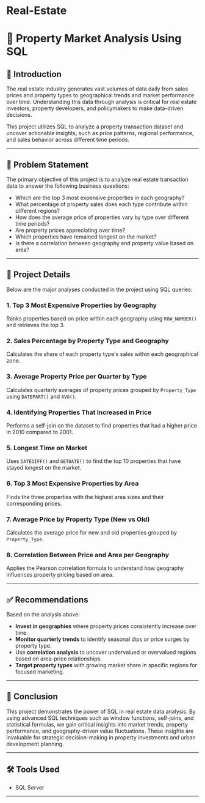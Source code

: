 # Real-Estate

# 🏡 Property Market Analysis Using SQL

## 📘 Introduction

The real estate industry generates vast volumes of data daily from sales prices and property types to geographical trends and market performance over time. Understanding this data through analysis is critical for real estate investors, property developers, and policymakers to make data-driven decisions.  

This project utilizes SQL to analyze a property transaction dataset and uncover actionable insights, such as price patterns, regional performance, and sales behavior across different time periods.

---

## 🎯 Problem Statement

The primary objective of this project is to analyze real estate transaction data to answer the following business questions:

- Which are the top 3 most expensive properties in each geography?
- What percentage of property sales does each type contribute within different regions?
- How does the average price of properties vary by type over different time periods?
- Are property prices appreciating over time?
- Which properties have remained longest on the market?
- Is there a correlation between geography and property value based on area?

---

## 📂 Project Details

Below are the major analyses conducted in the project using SQL queries:

### 1. **Top 3 Most Expensive Properties by Geography**
Ranks properties based on price within each geography using `ROW_NUMBER()` and retrieves the top 3.

### 2. **Sales Percentage by Property Type and Geography**
Calculates the share of each property type's sales within each geographical zone.

### 3. **Average Property Price per Quarter by Type**
Calculates quarterly averages of property prices grouped by `Property_Type` using `DATEPART()` and `AVG()`.

### 4. **Identifying Properties That Increased in Price**
Performs a self-join on the dataset to find properties that had a higher price in 2010 compared to 2001.

### 5. **Longest Time on Market**
Uses `DATEDIFF()` and `GETDATE()` to find the top 10 properties that have stayed longest on the market.

### 6. **Top 3 Most Expensive Properties by Area**
Finds the three properties with the highest area sizes and their corresponding prices.

### 7. **Average Price by Property Type (New vs Old)**
Calculates the average price for new and old properties grouped by `Property_Type`.

### 8. **Correlation Between Price and Area per Geography**
Applies the Pearson correlation formula to understand how geography influences property pricing based on area.

---

## ✅ Recommendations

Based on the analysis above:

- **Invest in geographies** where property prices consistently increase over time.
- **Monitor quarterly trends** to identify seasonal dips or price surges by property type.
- Use **correlation analysis** to uncover undervalued or overvalued regions based on area-price relationships.
- **Target property types** with growing market share in specific regions for focused marketing.

---

## 📌 Conclusion

This project demonstrates the power of SQL in real estate data analysis. By using advanced SQL techniques such as window functions, self-joins, and statistical formulas, we gain critical insights into market trends, property performance, and geography-driven value fluctuations. These insights are invaluable for strategic decision-making in property investments and urban development planning.

---

## 🛠️ Tools Used

- SQL Server 

---





